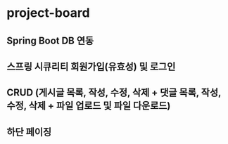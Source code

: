 # project-board

## Spring Boot DB 연동 
## 스프링 시큐리티 회원가입(유효성) 및 로그인
## CRUD (게시글 목록, 작성, 수정, 삭제 + 댓글 목록, 작성, 수정, 삭제 + 파일 업로드 및 파일 다운로드) 
## 하단 페이징 
